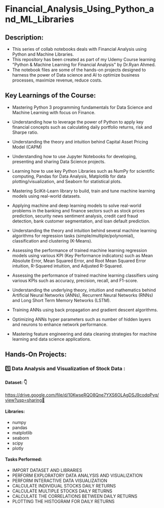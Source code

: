# Financial_Analysis_Using_Python_and_ML_Libraries
## Description:
* This series of collab notebooks deals with Financial Analysis using Python and Machine Libraries.
* This repository has been created as part of my Udemy Course learning "Python & Machine Learning for Financial Analysis" by Dr.Ryan Ahmed.
* The notebook files are some of the hands-on projects designed to harness the power of Data science and AI to optimize business processes, maximize revenue, reduce costs.

## Key Learnings of the Course: 
* Mastering Python 3 programming fundamentals for Data Science and Machine Learning with focus on Finance.

* Understanding how to leverage the power of Python to apply key financial concepts such as calculating daily portfolio returns, risk and Sharpe ratio.

* Understanding the theory and intuition behind Capital Asset Pricing Model (CAPM)

* Understanding how to use Jupyter Notebooks for developing, presenting and sharing Data Science projects.

* Learning how to use key Python Libraries such as NumPy for scientific computing, Pandas for Data Analysis, Matplotlib for data plotting/visualization, and Seaborn for statistical plots.

* Mastering SciKit-Learn library to build, train and tune machine learning models using real-world datasets.

* Applying machine and deep learning models to solve real-world problems in the banking and finance sectors such as stock prices prediction, security news sentiment analysis, credit card fraud detection, bank customer segmentation, and loan default prediction.

* Understanding the theory and intuition behind several machine learning algorithms for regression tasks (simple/multiple/polynomial), classification and clustering (K-Means).

* Assessing the performance of trained machine learning regression models using various KPI (Key Performance indicators) such as Mean Absolute Error, Mean Squared Error, and Root Mean Squared Error intuition, R-Squared intuition, and Adjusted R-Squared.

* Assessing the performance of trained machine learning classifiers using various KPIs such as accuracy, precision, recall, and F1-score.

* Understanding the underlying theory, intuition and mathematics behind Artificial Neural Networks (ANNs), Recurrent Neural Networks (RNNs) and Long Short Term Memory Networks (LSTM).

* Training ANNs using back propagation and gradient descent algorithms.

* Optimizing ANNs hyper parameters such as number of hidden layers and neurons to enhance network performance.

* Mastering feature engineering and data cleaning strategies for machine learning and data science applications.

## Hands-On Projects:
### :one:  Data Analysis and Visualization of Stock Data :
#### Dataset: 👇
https://drive.google.com/file/d/10KwseRQO8Qne7YXS6OLAgDSJ9codqPyq/view?usp=sharing🔗 
#### Libraries:
* numpy
* pandas
* matplotlib
* seaborn
* scipy
* plotly
#### Tasks Performed:
* IMPORT DATASET AND LIBRARIES
* PERFORM EXPLORATORY DATA ANALYSIS AND VISUALIZATION
* PERFORM INTERACTIVE DATA VISUALIZATION
* CALCULATE INDIVIDUAL STOCKS DAILY RETURNS
* CALCULATE MULTIPLE STOCKS DAILY RETURNS
* CALCULATE THE CORRELATIONS BETWEEN DAILY RETURNS
* PLOTTING THE HISTOGRAM FOR DAILY RETURNS
